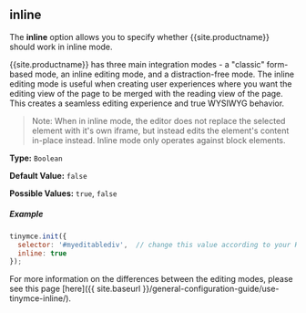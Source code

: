 
## inline

The **inline** option allows you to specify whether {{site.productname}} should work in inline mode.

{{site.productname}} has three main integration modes - a "classic" form-based mode, an inline editing mode, and a distraction-free mode. The inline editing mode is useful when creating user experiences where you want the editing view of the page to be merged with the reading view of the page. This creates a seamless editing experience and true WYSIWYG behavior. 

> Note: When in inline mode, the editor does not replace the selected element with it's own iframe, but instead edits the element's content in-place instead. Inline mode only operates against block elements.  

**Type:** `Boolean`

**Default Value:** `false`

**Possible Values:** `true`, `false`

##### Example

```js
tinymce.init({
  selector: '#myeditablediv',  // change this value according to your HTML
  inline: true
});
```

For more information on the differences between the editing modes, please see this page [here]({{ site.baseurl }}/general-configuration-guide/use-tinymce-inline/).
